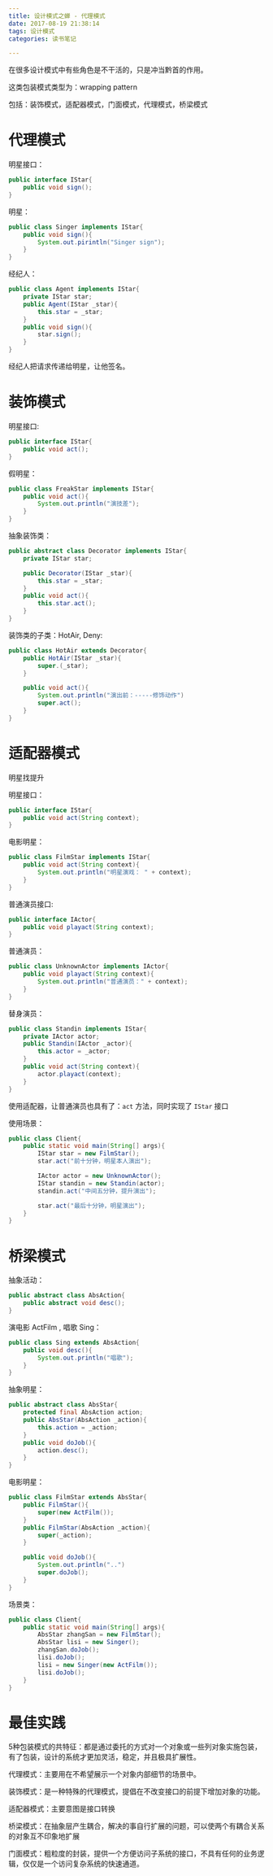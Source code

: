 ```yaml
---
title: 设计模式之蝉 - 代理模式
date: 2017-08-19 21:38:14
tags: 设计模式
categories: 读书笔记

---
```


在很多设计模式中有些角色是不干活的，只是冲当黔首的作用。

这类包装模式类型为：wrapping pattern

包括：装饰模式，适配器模式，门面模式，代理模式，桥梁模式


# 代理模式


明星接口：

```java
public interface IStar{
    public void sign();
}
```

明星：

```java
public class Singer implements IStar{
    public void sign(){
        System.out.pirintln("Singer sign");
    }
}
```

经纪人：

```java
public class Agent implements IStar{
    private IStar star;
    public Agent(IStar _star){
        this.star = _star;
    }
    public void sign(){
        star.sign();
    }
}
```

<!--more-->

经纪人把请求传递给明星，让他签名。


# 装饰模式

明星接口:

```java
public interface IStar{
    public void act();
}
```

假明星：

```java
public class FreakStar implements IStar{
    public void act(){
        System.out.println("演技差");
    }
}
```

抽象装饰类：

```java
public abstract class Decorator implements IStar{
    private IStar star;

    public Decorator(IStar _star){
        this.star = _star;
    }
    public void act(){
        this.star.act();
    }
}
```

装饰类的子类：HotAir, Deny:

```java
public class HotAir extends Decorator{
    public HotAir(IStar _star){
        super.(_star);
    }

    public void act(){
        System.out.println("演出前：-----修饰动作")
        super.act();
    }
}
```


# 适配器模式


明星找提升


明星接口：

```java
public interface IStar{
    public void act(String context);
}
```

电影明星：

```java
public class FilmStar implements IStar{
    public void act(String context){
        System.out.println("明星演戏： " + context);
    }
}
```


普通演员接口:

```java
public interface IActor{
    public void playact(String context);
}
```


普通演员：

```java
public class UnknownActor implements IActor{
    public void playact(String context){
        System.out.println("普通演员：" + context);
    }
}
```

替身演员：

```java
public class Standin implements IStar{
    private IActor actor;
    public Standin(IActor _actor){
        this.actor = _actor;
    }
    public void act(String context){
        actor.playact(context);
    }
}
```


使用适配器，让普通演员也具有了：`act` 方法，同时实现了 `IStar` 接口

使用场景：

```java
public class Client{
    public static void main(String[] args){
        IStar star = new FilmStar();
        star.act("前十分钟，明星本人演出");

        IActor actor = new UnknownActor();
        IStar standin = new Standin(actor);
        standin.act("中间五分钟，提升演出");

        star.act("最后十分钟，明星演出");
    }
}
```

# 桥梁模式


抽象活动：

```java
public abstract class AbsAction{
    public abstract void desc();
}
```

演电影 ActFilm , 唱歌 Sing：

```java
public class Sing extends AbsAction{
    public void desc(){
        System.out.println("唱歌");
    }
}
```


抽象明星：

```java
public abstract class AbsStar{
    protected final AbsAction action;
    public AbsStar(AbsAction _action){
        this.action = _action;
    }
    public void doJob(){
        action.desc();
    }
}
```


电影明星：

```java
public class FilmStar extends AbsStar{
    public FilmStar(){
        super(new ActFilm());
    }
    public FilmStar(AbsAction _action){
        super(_action);
    }

    public void doJob(){
        System.out.println("..")
        super.doJob();
    }
}
```


场景类：

```java
public class Client{
    public static void main(String[] args){
        AbsStar zhangSan = new FilmStar();
        AbsStar lisi = new Singer();
        zhangSan.doJob();
        lisi.doJob();
        lisi = new Singer(new ActFilm());
        lisi.doJob();
    }
}
```


# 最佳实践

5种包装模式的共特征：都是通过委托的方式对一个对象或一些列对象实施包装，有了包装，设计的系统才更加灵活，稳定，并且极具扩展性。


代理模式：主要用在不希望展示一个对象内部细节的场景中。

装饰模式：是一种特殊的代理模式，提倡在不改变接口的前提下增加对象的功能。

适配器模式：主要意图是接口转换

桥梁模式：在抽象层产生耦合，解决的事自行扩展的问题，可以使两个有耦合关系的对象互不印象地扩展


门面模式：粗粒度的封装，提供一个方便访问子系统的接口，不具有任何的业务逻辑，仅仅是一个访问复杂系统的快速通道。















